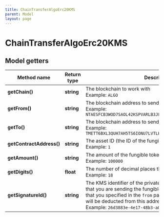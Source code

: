 ```yaml
---
title: ChainTransferAlgoErc20KMS
parent: Model
layout: page
---
```


# ChainTransferAlgoErc20KMS

## Model getters

Method name | Return type | Description | Notes
------------ | ------------- | ------------- | -------------
**getChain()** | **string** | The blockchain to work with <br>Example: `ALGO` |
**getFrom()** | **string** | The blockchain address to send the fungible tokens from <br>Example: `NTAESFCB3WOD7SAOL42KSPVARLB3JFA3MNX3AESWHYVT2RMYDVZI6YLG4Y` |
**getTo()** | **string** | The blockchain address to send the fungible tokens to <br>Example: `TMETT6BXL3QUH7AH5TS6IONU7LVTLKIGG54CFCNPMQXWGRIZFIESZBYWP4` |
**getContractAddress()** | **string** | The asset ID (the ID of the fungible tokens) <br>Example: `1` |
**getAmount()** | **string** | The amount of the fungible tokens to be sent <br>Example: `100000` |
**getDigits()** | **float** | The number of decimal places that the fungible tokens have <br>Example: `18` |
**getSignatureId()** | **string** | The KMS identifier of the private key of the blockchain address that you are sending the fungible tokens from (the address that you specified in the <code>from</code> parameter); the transaction fee will be deducted from this address <br>Example: `26d3883e-4e17-48b3-a0ee-09a3e484ac83` |

